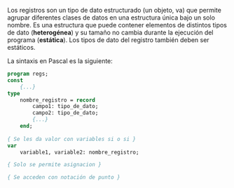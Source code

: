 Los registros son un tipo de dato estructurado (un objeto, va) que permite agrupar diferentes clases de datos en una estructura única bajo un solo nombre. Es una estructura que puede contener elementos de distintos tipos de dato (**heterogénea**) y su tamaño no cambia durante la ejecución del programa (**estática**). Los tipos de dato del registro también deben ser estáticos.

La sintaxis en Pascal es la siguiente:

```pascal
program regs;
const
	{...}
type
	nombre_registro = record
		campo1: tipo_de_dato;
		campo2: tipo_de_dato;
		{...}
	end;
	
{ Se les da valor con variables si o si }
var
	variable1, variable2: nombre_registro;

{ Solo se permite asignacion }

{ Se acceden con notación de punto }

```

